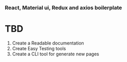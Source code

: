 ### React, Material ui, Redux and axios boilerplate

# TBD
1. Create a Readable documentation
2. Create Easy Testing tools
3. Create a CLI tool for generate new pages